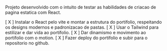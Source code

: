 Projeto desenvolvido com o intuito de testar as habilidades de criacao de pagina estatica com React.

[ X ] Instalar o React pelo vite e montar a estrutura do portifolio, respeitando os designs modernos e padronizacao de pastas.
[ X ] Usar o Tailwind para estilizar e dar vida ao portifolio.
[ X ] Dar dinamismo e movimento ao portifolio com o motion.
[ X ] Fazer deploy do portifolio e subir para o repositorio no github.